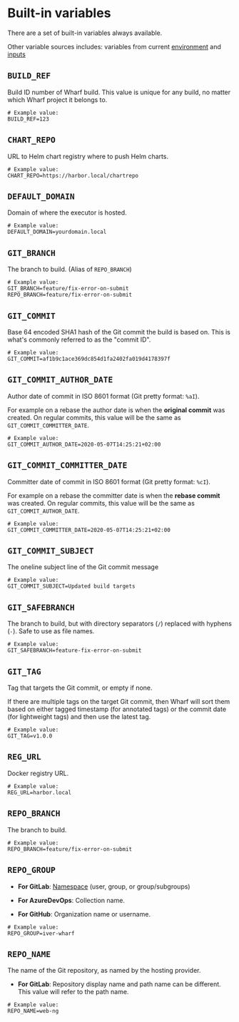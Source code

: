 # Built-in variables

There are a set of built-in variables always available.

Other variable sources includes: variables from current
[environment](/usage-wharfyml/environments.md) and
[inputs](/usage-wharfyml/variables/input-variables.md)

## `BUILD_REF`

<!-- panels:start -->

<!-- div:left-panel -->

Build ID number of Wharf build. This value is unique for any build, no matter
which Wharf project it belongs to.

<!-- div:right-panel -->

```properties
# Example value:
BUILD_REF=123
```

<!-- panels:end -->

## `CHART_REPO`

<!-- panels:start -->

<!-- div:left-panel -->

URL to Helm chart registry where to push Helm charts.

<!-- div:right-panel -->

```properties
# Example value:
CHART_REPO=https://harbor.local/chartrepo
```

<!-- panels:end -->

## `DEFAULT_DOMAIN`

<!-- panels:start -->

<!-- div:left-panel -->

Domain of where the executor is hosted.

<!-- div:right-panel -->

```properties
# Example value:
DEFAULT_DOMAIN=yourdomain.local
```

<!-- panels:end -->

## `GIT_BRANCH`

<!-- panels:start -->

<!-- div:left-panel -->

The branch to build. (Alias of `REPO_BRANCH`)

<!-- div:right-panel -->

```properties
# Example value:
GIT_BRANCH=feature/fix-error-on-submit
REPO_BRANCH=feature/fix-error-on-submit
```

<!-- panels:end -->

## `GIT_COMMIT`

<!-- panels:start -->

<!-- div:left-panel -->

Base 64 encoded SHA1 hash of the Git commit the build is based on. This is
what's commonly referred to as the "commit ID".

<!-- div:right-panel -->

```properties
# Example value:
GIT_COMMIT=af1b9c1ace369dc854d1fa2402fa019d4178397f
```

<!-- panels:end -->

## `GIT_COMMIT_AUTHOR_DATE`

<!-- panels:start -->

<!-- div:left-panel -->

Author date of commit in ISO 8601 format (Git pretty format: `%aI`).

For example on a rebase the author date is when the **original commit** was
created. On regular commits, this value will be the same as
`GIT_COMMIT_COMMITTER_DATE`.

<!-- div:right-panel -->

```properties
# Example value:
GIT_COMMIT_AUTHOR_DATE=2020-05-07T14:25:21+02:00
```

<!-- panels:end -->

## `GIT_COMMIT_COMMITTER_DATE`

<!-- panels:start -->

<!-- div:left-panel -->

Committer date of commit in ISO 8601 format (Git pretty format: `%cI`).

For example on a rebase the committer date is when the **rebase commit** was
created. On regular commits, this value will be the same as
`GIT_COMMIT_AUTHOR_DATE`.

<!-- div:right-panel -->

```properties
# Example value:
GIT_COMMIT_COMMITTER_DATE=2020-05-07T14:25:21+02:00
```

<!-- panels:end -->

## `GIT_COMMIT_SUBJECT`

<!-- panels:start -->

<!-- div:left-panel -->

The oneline subject line of the Git commit message

<!-- div:right-panel -->

```properties
# Example value:
GIT_COMMIT_SUBJECT=Updated build targets
```

<!-- panels:end -->

## `GIT_SAFEBRANCH`

<!-- panels:start -->

<!-- div:left-panel -->

The branch to build, but with directory separators (`/`) replaced with hyphens
(`-`). Safe to use as file names.

<!-- div:right-panel -->

```properties
# Example value:
GIT_SAFEBRANCH=feature-fix-error-on-submit
```

<!-- panels:end -->

## `GIT_TAG`

<!-- panels:start -->

<!-- div:left-panel -->

Tag that targets the Git commit, or empty if none.

If there are multiple tags on the target Git commit, then Wharf will sort them
based on either tagged timestamp (for annotated tags) or the commit date
(for lightweight tags) and then use the latest tag.

<!-- div:right-panel -->

```properties
# Example value:
GIT_TAG=v1.0.0
```

<!-- panels:end -->

## `REG_URL`

<!-- panels:start -->

<!-- div:left-panel -->

Docker registry URL.

<!-- div:right-panel -->

```properties
# Example value:
REG_URL=harbor.local
```

<!-- panels:end -->

## `REPO_BRANCH`

<!-- panels:start -->

<!-- div:left-panel -->

The branch to build.

<!-- div:right-panel -->

```properties
# Example value:
REPO_BRANCH=feature/fix-error-on-submit
```

<!-- panels:end -->

## `REPO_GROUP`

<!-- panels:start -->

<!-- div:left-panel -->

- **For GitLab**: [Namespace](https://docs.gitlab.com/ee/user/group/#namespaces)
  (user, group, or group/subgroups)

- **For AzureDevOps**: Collection name.

- **For GitHub**: Organization name or username.

<!-- div:right-panel -->

```properties
# Example value:
REPO_GROUP=iver-wharf
```

<!-- panels:end -->

## `REPO_NAME`

<!-- panels:start -->

<!-- div:left-panel -->

The name of the Git repository, as named by the hosting provider.

- **For GitLab**: Repository display name and path name can be different. This
  value will refer to the path name.

<!-- div:right-panel -->

```properties
# Example value:
REPO_NAME=web-ng
```

<!-- panels:end -->
